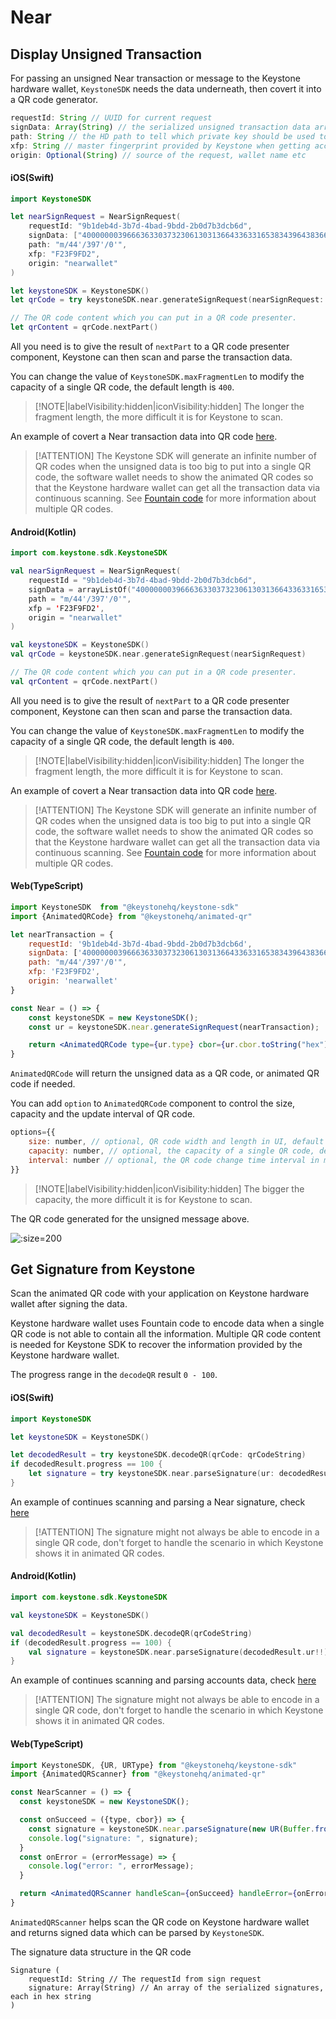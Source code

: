 # Near

## Display Unsigned Transaction

For passing an unsigned Near transaction or message to the Keystone hardware wallet,
`KeystoneSDK` needs the data underneath, then covert it into a QR code generator.

```js
requestId: String // UUID for current request
signData: Array(String) // the serialized unsigned transaction data array, each in hex string
path: String // the HD path to tell which private key should be used to sign the data
xfp: String // master fingerprint provided by Keystone when getting accounts
origin: Optional(String) // source of the request, wallet name etc
```

<!-- tabs:start -->

#### **<span class="swift">iOS(Swift)</span>**

```swift
import KeystoneSDK

let nearSignRequest = NearSignRequest(
    requestId: "9b1deb4d-3b7d-4bad-9bdd-2b0d7b3dcb6d",
    signData: ["4000000039666363303732306130313664336331653834396438366231366437313339653034336566633438616464316337386633396333643266303065653938633037009FCC0720A016D3C1E849D86B16D7139E043EFC48ADD1C78F39C3D2F00EE98C07823E0CA1957100004000000039666363303732306130313664336331653834396438366231366437313339653034336566633438616464316337386633396333643266303065653938633037F0787E1CB1C22A1C63C24A37E4C6C656DD3CB049E6B7C17F75D01F0859EFB7D80100000003000000A1EDCCCE1BC2D3000000000000"],
    path: "m/44'/397'/0'",
    xfp: "F23F9FD2",
    origin: "nearwallet"
)

let keystoneSDK = KeystoneSDK()
let qrCode = try keystoneSDK.near.generateSignRequest(nearSignRequest: nearSignRequest)

// The QR code content which you can put in a QR code presenter.
let qrContent = qrCode.nextPart()
```

All you need is to give the result of `nextPart` to a QR code presenter component,
Keystone can then scan and parse the transaction data.

You can change the value of `KeystoneSDK.maxFragmentLen` to modify the capacity of a single QR code, the default length is `400`.

> [!NOTE|labelVisibility:hidden|iconVisibility:hidden]
> The longer the fragment length, the more difficult it is for Keystone to scan.

An example of covert a Near transaction data into QR code [here](https://github.com/KeystoneHQ/keystone-sdk-ios-demo/blob/master/keystone-sdk-ios-demo/SignTransaction/Near.swift).

> [!ATTENTION]
> The Keystone SDK will generate an infinite number of QR codes when the unsigned data is too big to put into a single QR code,
> the software wallet needs to show the animated QR codes so that the Keystone hardware wallet can get all the transaction data via continuous scanning.
> See [Fountain code](https://en.wikipedia.org/wiki/Fountain_code) for more information about multiple QR codes.


#### **<span class="kotlin">Android(Kotlin)</span>**

```kotlin
import com.keystone.sdk.KeystoneSDK

val nearSignRequest = NearSignRequest(
    requestId = "9b1deb4d-3b7d-4bad-9bdd-2b0d7b3dcb6d",
    signData = arrayListOf("4000000039666363303732306130313664336331653834396438366231366437313339653034336566633438616464316337386633396333643266303065653938633037009FCC0720A016D3C1E849D86B16D7139E043EFC48ADD1C78F39C3D2F00EE98C07823E0CA1957100004000000039666363303732306130313664336331653834396438366231366437313339653034336566633438616464316337386633396333643266303065653938633037F0787E1CB1C22A1C63C24A37E4C6C656DD3CB049E6B7C17F75D01F0859EFB7D80100000003000000A1EDCCCE1BC2D3000000000000"),
    path = "m/44'/397'/0'",
    xfp = 'F23F9FD2',
    origin = "nearwallet"
)

val keystoneSDK = KeystoneSDK()
val qrCode = keystoneSDK.near.generateSignRequest(nearSignRequest)

// The QR code content which you can put in a QR code presenter.
val qrContent = qrCode.nextPart()
```

All you need is to give the result of `nextPart` to a QR code presenter component,
Keystone can then scan and parse the transaction data.

You can change the value of `KeystoneSDK.maxFragmentLen` to modify the capacity of a single QR code, the default length is `400`.

> [!NOTE|labelVisibility:hidden|iconVisibility:hidden]
> The longer the fragment length, the more difficult it is for Keystone to scan.

An example of covert a Near transaction data into QR code [here](https://github.com/KeystoneHQ/keystone-sdk-android-demo/blob/master/app/src/main/kotlin/com/keystone/sdk/demo/PlayerFragment.kt).

> [!ATTENTION]
> The Keystone SDK will generate an infinite number of QR codes when the unsigned data is too big to put into a single QR code,
> the software wallet needs to show the animated QR codes so that the Keystone hardware wallet can get all the transaction data via continuous scanning.
> See [Fountain code](https://en.wikipedia.org/wiki/Fountain_code) for more information about multiple QR codes.

#### **<span class="typescript">Web(TypeScript)</span>**

```jsx
import KeystoneSDK  from "@keystonehq/keystone-sdk"
import {AnimatedQRCode} from "@keystonehq/animated-qr"

let nearTransaction = {
    requestId: '9b1deb4d-3b7d-4bad-9bdd-2b0d7b3dcb6d',
    signData: ['4000000039666363303732306130313664336331653834396438366231366437313339653034336566633438616464316337386633396333643266303065653938633037009FCC0720A016D3C1E849D86B16D7139E043EFC48ADD1C78F39C3D2F00EE98C07823E0CA1957100004000000039666363303732306130313664336331653834396438366231366437313339653034336566633438616464316337386633396333643266303065653938633037F0787E1CB1C22A1C63C24A37E4C6C656DD3CB049E6B7C17F75D01F0859EFB7D80100000003000000A1EDCCCE1BC2D3000000000000'],
    path: "m/44'/397'/0'",
    xfp: 'F23F9FD2',
    origin: 'nearwallet'
}

const Near = () => {
    const keystoneSDK = new KeystoneSDK();
    const ur = keystoneSDK.near.generateSignRequest(nearTransaction);

    return <AnimatedQRCode type={ur.type} cbor={ur.cbor.toString("hex")}/>
}
```

`AnimatedQRCode` will return the unsigned data as a QR code, or animated QR code if needed.

You can add `option` to `AnimatedQRCode` component to control the size, capacity and the update interval of QR code.
```jsx
options={{
    size: number, // optional, QR code width and length in UI, default 180px
    capacity: number, // optional, the capacity of a single QR code, default 400 bytes per image
    interval: number // optional, the QR code change time interval in mill seconds for animated QR code, default 100ms
}}
```
> [!NOTE|labelVisibility:hidden|iconVisibility:hidden]
> The bigger the capacity, the more difficult it is for Keystone to scan.

<!-- tabs:end -->

The QR code generated for the unsigned message above.

![](/_media/sign-near.png ':size=200')

## Get Signature from Keystone

Scan the animated QR code with your application on Keystone hardware wallet after signing the data.

Keystone hardware wallet uses Fountain code to encode data when a single QR code is not able to contain all the information.
Multiple QR code content is needed for Keystone SDK to recover the information provided by the Keystone hardware wallet.

The progress range in the `decodeQR` result `0 - 100`.

<!-- tabs:start -->

#### **<span class="swift">iOS(Swift)</span>**

```swift
import KeystoneSDK

let keystoneSDK = KeystoneSDK()

let decodedResult = try keystoneSDK.decodeQR(qrCode: qrCodeString)
if decodedResult.progress == 100 {
    let signature = try keystoneSDK.near.parseSignature(ur: decodedResult.ur!)
}
```
An example of continues scanning and parsing a Near signature, check [here](https://github.com/KeystoneHQ/keystone-sdk-ios-demo/blob/master/keystone-sdk-ios-demo/SignTransaction/Near.swift)

> [!ATTENTION]
> The signature might not always be able to encode in a single QR code,
> don't forget to handle the scenario in which Keystone shows it in animated QR codes.


#### **<span class="kotlin">Android(Kotlin)</span>**

```kotlin
import com.keystone.sdk.KeystoneSDK

val keystoneSDK = KeystoneSDK()

val decodedResult = keystoneSDK.decodeQR(qrCodeString)
if (decodedResult.progress == 100) {
    val signature = keystoneSDK.near.parseSignature(decodedResult.ur!!)
}
```

An example of continues scanning and parsing accounts data, check [here](https://github.com/KeystoneHQ/keystone-sdk-android-demo/blob/master/app/src/main/kotlin/com/keystone/sdk/demo/ScannerFragment.kt)

> [!ATTENTION]
> The signature might not always be able to encode in a single QR code,
> don't forget to handle the scenario in which Keystone shows it in animated QR codes.

#### **<span class="typescript">Web(TypeScript)</span>**

```jsx
import KeystoneSDK, {UR, URType} from "@keystonehq/keystone-sdk"
import {AnimatedQRScanner} from "@keystonehq/animated-qr"

const NearScanner = () => {
  const keystoneSDK = new KeystoneSDK();

  const onSucceed = ({type, cbor}) => {
    const signature = keystoneSDK.near.parseSignature(new UR(Buffer.from(cbor, "hex"), type))
    console.log("signature: ", signature);
  }
  const onError = (errorMessage) => {
    console.log("error: ", errorMessage);
  }

  return <AnimatedQRScanner handleScan={onSucceed} handleError={onError} urTypes={[URType.NearSignature]} />
}
```

`AnimatedQRScanner` helps scan the QR code on Keystone hardware wallet and returns signed data which can be parsed by `KeystoneSDK`.

<!-- tabs:end -->

The signature data structure in the QR code
```
Signature (
    requestId: String // The requestId from sign request
    signature: Array(String) // An array of the serialized signatures, each in hex string
)
```

